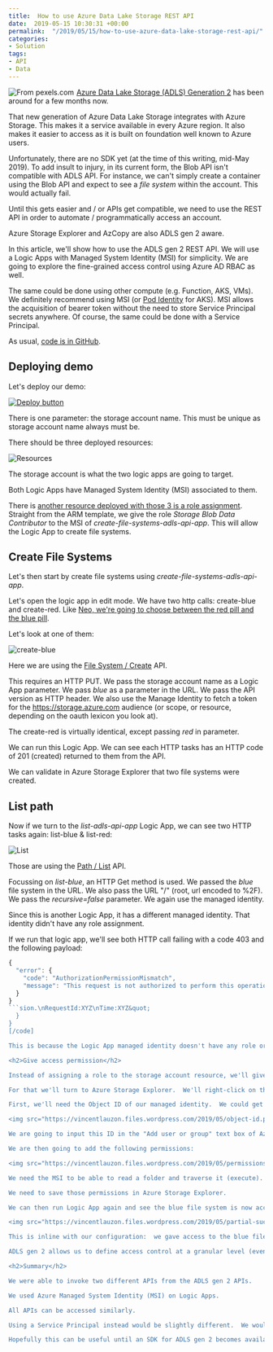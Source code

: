 ```yaml
---
title:  How to use Azure Data Lake Storage REST API
date:  2019-05-15 10:30:31 +00:00
permalink:  "/2019/05/15/how-to-use-azure-data-lake-storage-rest-api/"
categories:
- Solution
tags:
- API
- Data
---
```

<a href="https://www.pexels.com/photo/photo-of-boat-under-cloudy-sky-2123573/"><img style="float:left;padding-right:5px;" title="From pexels.com" src="https://vincentlauzon.files.wordpress.com/2019/05/boat-canoe-clouds-2123573.jpg" /></a>

<a href="https://docs.microsoft.com/en-ca/azure/storage/blobs/data-lake-storage-introduction">Azure Data Lake Storage (ADLS) Generation 2</a> has been around for a few months now.

That new generation of Azure Data Lake Storage integrates with Azure Storage.  This makes it a service available in every Azure region.  It also makes it easier to access as it is built on foundation well known to Azure users.

Unfortunately, there are no SDK yet (at the time of this writing, mid-May 2019).  To add insult to injury, in its current form, the Blob API isn't compatible with ADLS API.  For instance, we can't simply create a container using the Blob API and expect to see a <em>file system</em> within the account.  This would actually fail.

Until this gets easier and / or APIs get compatible, we need to use the REST API in order to automate / programmatically access an account.

Azure Storage Explorer and AzCopy are also ADLS gen 2 aware.

In this article, we'll show how to use the ADLS gen 2 REST API.  We will use a Logic Apps with Managed System Identity (MSI) for simplicity.  We are going to explore the fine-grained access control using Azure AD RBAC as well.

The same could be done using other compute (e.g. Function, AKS, VMs).  We definitely recommend using MSI (or <a href="https://vincentlauzon.com/2019/02/19/azure-ad-pod-identity-in-aks/">Pod Identity</a> for AKS).  MSI allows the acquisition of bearer token without the need to store Service Principal secrets anywhere.  Of course, the same could be done with a Service Principal.

As usual, <a href="https://github.com/vplauzon/storage/tree/master/adls-api">code is in GitHub</a>.

<h2>Deploying demo</h2>

Let's deploy our demo:

<a href="https://portal.azure.com/#create/Microsoft.Template/uri/https%3A%2F%2Fraw.githubusercontent.com%2Fvplauzon%2Fstorage%2Fmaster%2Fadls-api%2Fdeploy.json"><img src="http://azuredeploy.net/deploybutton.png" alt="Deploy button" /></a>

There is one parameter:  the storage account name.  This must be unique as storage account name always must be.

There should be three deployed resources:

<img src="https://vincentlauzon.files.wordpress.com/2019/05/resources.png" alt="Resources" />

The storage account is what the two logic apps are going to target.

Both Logic Apps have Managed System Identity (MSI) associated to them.

There is <a href="https://github.com/vplauzon/storage/blob/master/adls-api/deploy.json#L119">another resource deployed with those 3 is a role assignment</a>.  Straight from the ARM template, we give the role <em>Storage Blob Data Contributor</em> to the MSI of <em>create-file-systems-adls-api-app</em>.  This will allow the Logic App to create file systems.

<h2>Create File Systems</h2>

Let's then start by create file systems using <em>create-file-systems-adls-api-app</em>.

Let's open the logic app in edit mode.  We have two http calls:  create-blue and create-red.  Like <a href="https://en.wikipedia.org/wiki/Red_pill_and_blue_pill#The_Matrix_(1999)">Neo, we're going to choose between the red pill and the blue pill</a>.

Let's look at one of them:

<img src="https://vincentlauzon.files.wordpress.com/2019/05/create-blue.png" alt="create-blue" />

Here we are using the <a href="https://docs.microsoft.com/en-ca/rest/api/storageservices/datalakestoragegen2/filesystem/create">File System / Create</a> API.

This requires an HTTP PUT.  We pass the storage account name as a Logic App parameter.  We pass <em>blue</em> as a parameter in the URL.  We pass the API version as HTTP header.  We also use the Manage Identity to fetch a token for the https://storage.azure.com audience (or scope, or resource, depending on the oauth lexicon you look at).

The create-red is virtually identical, except passing <em>red</em> in parameter.

We can run this Logic App.  We can see each HTTP tasks has an HTTP code of 201 (created) returned to them from the API.

We can validate in Azure Storage Explorer that two file systems were created.

<h2>List path</h2>

Now if we turn to the <em>list-adls-api-app</em> Logic App, we can see two HTTP tasks again:  list-blue &amp; list-red:

<img src="https://vincentlauzon.files.wordpress.com/2019/05/list.png" alt="List" />

Those are using the <a href="https://docs.microsoft.com/en-ca/rest/api/storageservices/datalakestoragegen2/path/list">Path / List</a> API.

Focussing on <em>list-blue</em>, an HTTP Get method is used.  We passed the <em>blue</em> file system in the URL.  We also pass the URL "/" (root, url encoded to %2F).  We pass the <em>recursive=false</em> parameter.  We again use the managed identity.

Since this is another Logic App, it has a different managed identity.  That identity didn't have any role assignment.

If we run that logic app, we'll see both HTTP call failing with a code 403 and the following payload:

```JavaScript
{
  "error": {
    "code": "AuthorizationPermissionMismatch",
    "message": "This request is not authorized to perform this operation using this permission.\nRequestId:XYZ\nTime:XYZ"
  }
}
```sion.\nRequestId:XYZ\nTime:XYZ&quot;
  }
}
[/code]

This is because the Logic App managed identity doesn't have any role or access permission.

<h2>Give access permission</h2>

Instead of assigning a role to the storage account resource, we'll give permission at the file system level.

For that we'll turn to Azure Storage Explorer.  We'll right-click on the blue file system (we choose the <a href="//en.wikipedia.org/wiki/Red_pill_and_blue_pill#The_Matrix_(1999))">blue pill</a>) and select "Manage Access...".

First, we'll need the Object ID of our managed identity.  We could get it from the output of the ARM template deployment but an easy way to get it is to go to the <em>Identity</em> pane of the Logic App and pick the Object ID right there.

<img src="https://vincentlauzon.files.wordpress.com/2019/05/object-id.png" alt="object-id" />

We are going to input this ID in the "Add user or group" text box of Azure Storage Explorer and press <em>Add</em>.

We are then going to add the following permissions:

<img src="https://vincentlauzon.files.wordpress.com/2019/05/permissions.png" alt="permissions" />

We need the MSI to be able to read a folder and traverse it (execute).

We need to save those permissions in Azure Storage Explorer.

We can then run Logic App again and see the blue file system is now accessible while red remains inaccessible.

<img src="https://vincentlauzon.files.wordpress.com/2019/05/partial-success.png" alt="partial success" />

This is inline with our configuration:  we gave access to the blue file system but not the red.

ADLS gen 2 allows us to define access control at a granular level (even blob level).

<h2>Summary</h2>

We were able to invoke two different APIs from the ADLS gen 2 APIs.

We used Azure Managed System Identity (MSI) on Logic Apps.

All APIs can be accessed similarly.

Using a Service Principal instead would be slightly different.  We would first need to do an authentication call and then use the bearer token for the authorization header of the ADLS gen 2 API call.

Hopefully this can be useful until an SDK for ADLS gen 2 becomes available.